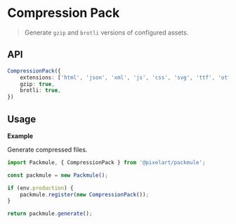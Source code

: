 # Compression Pack
> Generate `gzip` and `brotli` versions of configured assets.

## API
```ts
CompressionPack({
    extensions: ['html', 'json', 'xml', 'js', 'css', 'svg', 'ttf', 'otf'],
    gzip: true,
    brotli: true,
})
```

## Usage

**Example**

Generate compressed files.

```ts
import Packmule, { CompressionPack } from '@pixelart/packmule';

const packmule = new Packmule();

if (env.production) {
    packmule.register(new CompressionPack());
}

return packmule.generate();
```
